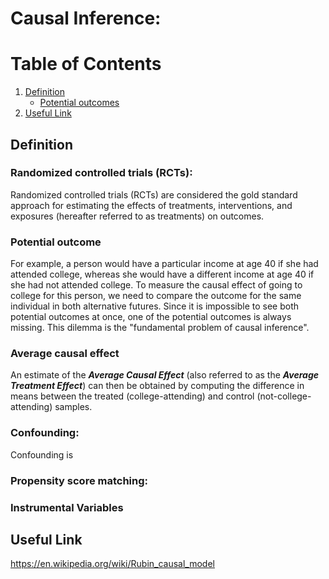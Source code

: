 # Causal Inference:
# Table of Contents
1. [Definition](#definition)
	* [Potential outcomes](#potential)
2. [Useful Link](#link)

## Definition <a name="definition"></a>
### Randomized controlled trials (RCTs):
Randomized controlled trials (RCTs) are considered the gold standard approach for estimating the effects of treatments, interventions, and exposures (hereafter referred to as treatments) on outcomes.

### Potential outcome <a name="potential"></a>
For example, a person would have a particular income at age 40 if she had attended college, whereas she would have a different income at age 40 if she had not attended college. To measure the causal effect of going to college for this person, we need to compare the outcome for the same individual in both alternative futures. Since it is impossible to see both potential outcomes at once, one of the potential outcomes is always missing. This dilemma is the "fundamental problem of causal inference". 

### Average causal effect
An estimate of the ***Average Causal Effect*** (also referred to as the ***Average Treatment Effect***) can then be obtained by computing the difference in means between the treated (college-attending) and control (not-college-attending) samples. 

### Confounding:
Confounding is 
### Propensity score matching: 

### Instrumental Variables

## Useful Link <a name="link"></a>
https://en.wikipedia.org/wiki/Rubin_causal_model
